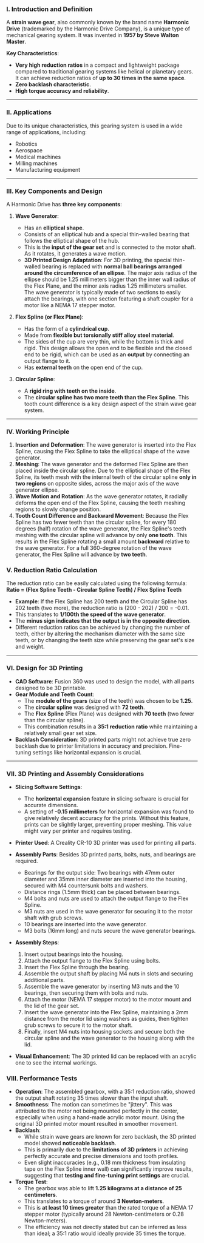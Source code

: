 ### I. Introduction and Definition

A **strain wave gear**, also commonly known by the brand name **Harmonic Drive** (trademarked by the Harmonic Drive Company), is a unique type of mechanical gearing system. It was invented in **1957 by Steve Walton Master**.

**Key Characteristics**:
*   **Very high reduction ratios** in a compact and lightweight package compared to traditional gearing systems like helical or planetary gears. It can achieve reduction ratios of **up to 30 times in the same space**.
*   **Zero backlash characteristic**.
*   **High torque accuracy and reliability**.
---
### II. Applications

Due to its unique characteristics, this gearing system is used in a wide range of applications, including:
*   Robotics
*   Aerospace
*   Medical machines
*   Milling machines
*   Manufacturing equipment
---  
### III. Key Components and Design

A Harmonic Drive has **three key components**:

1.  **Wave Generator**:
    *   Has an **elliptical shape**.
    *   Consists of an elliptical hub and a special thin-walled bearing that follows the elliptical shape of the hub.
    *   This is the **input of the gear set** and is connected to the motor shaft. As it rotates, it generates a wave motion.
    *   **3D Printed Design Adaptation**: For 3D printing, the special thin-walled bearing is replaced with **normal ball bearings arranged around the circumference of an ellipse**. The major axis radius of the ellipse should be 1.25 millimeters bigger than the inner wall radius of the Flex Plane, and the minor axis radius 1.25 millimeters smaller. The wave generator is typically made of two sections to easily attach the bearings, with one section featuring a shaft coupler for a motor like a NEMA 17 stepper motor.

2.  **Flex Spline (or Flex Plane)**:
    *   Has the form of a **cylindrical cup**.
    *   Made from **flexible but torsionally stiff alloy steel material**.
    *   The sides of the cup are very thin, while the bottom is thick and rigid. This design allows the open end to be flexible and the closed end to be rigid, which can be used as an **output** by connecting an output flange to it.
    *   Has **external teeth** on the open end of the cup.

3.  **Circular Spline**:
    *   A **rigid ring with teeth on the inside**.
    *   The **circular spline has two more teeth than the Flex Spline**. This tooth count difference is a key design aspect of the strain wave gear system.
---  
### IV. Working Principle

1.  **Insertion and Deformation**: The wave generator is inserted into the Flex Spline, causing the Flex Spline to take the elliptical shape of the wave generator.
2.  **Meshing**: The wave generator and the deformed Flex Spline are then placed inside the circular spline. Due to the elliptical shape of the Flex Spline, its teeth mesh with the internal teeth of the circular spline **only in two regions** on opposite sides, across the major axis of the wave generator ellipse.
3.  **Wave Motion and Rotation**: As the wave generator rotates, it radially deforms the open end of the Flex Spline, causing the teeth meshing regions to slowly change position.
4.  **Tooth Count Difference and Backward Movement**: Because the Flex Spline has two fewer teeth than the circular spline, for every 180 degrees (half) rotation of the wave generator, the Flex Spline's teeth meshing with the circular spline will advance by only **one tooth**. This results in the Flex Spline rotating a small amount **backward** relative to the wave generator. For a full 360-degree rotation of the wave generator, the Flex Spline will advance by **two teeth**.

### V. Reduction Ratio Calculation

The reduction ratio can be easily calculated using the following formula:
**Ratio = (Flex Spline Teeth - Circular Spline Teeth) / Flex Spline Teeth**

*   **Example**: If the Flex Spline has 200 teeth and the Circular Spline has 202 teeth (two more), the reduction ratio is (200 - 202) / 200 = -0.01.
*   This translates to **1/100th the speed of the wave generator**.
*   The **minus sign indicates that the output is in the opposite direction**.
*   Different reduction ratios can be achieved by changing the number of teeth, either by altering the mechanism diameter with the same size teeth, or by changing the teeth size while preserving the gear set's size and weight.
---  
### VI. Design for 3D Printing

*   **CAD Software**: Fusion 360 was used to design the model, with all parts designed to be 3D printable.
*   **Gear Module and Teeth Count**:
    *   The **module of the gears** (size of the teeth) was chosen to be **1.25**.
    *   The **circular spline** was designed with **72 teeth**.
    *   The **Flex Spline** (Flex Plane) was designed with **70 teeth** (two fewer than the circular spline).
    *   This combination results in a **35:1 reduction ratio** while maintaining a relatively small gear set size.
*   **Backlash Consideration**: 3D printed parts might not achieve true zero backlash due to printer limitations in accuracy and precision. Fine-tuning settings like horizontal expansion is crucial.
---  
### VII. 3D Printing and Assembly Considerations

*   **Slicing Software Settings**:
    *   The **horizontal expansion** feature in slicing software is crucial for accurate dimensions.
    *   A setting of **-0.15 millimeters** for horizontal expansion was found to give relatively decent accuracy for the prints. Without this feature, prints can be slightly larger, preventing proper meshing. This value might vary per printer and requires testing.

*   **Printer Used**: A Creality CR-10 3D printer was used for printing all parts.

*   **Assembly Parts**: Besides 3D printed parts, bolts, nuts, and bearings are required.
    *   Bearings for the output side: Two bearings with 47mm outer diameter and 35mm inner diameter are inserted into the housing, secured with M4 countersunk bolts and washers.
    *   Distance rings (1.5mm thick) can be placed between bearings.
    *   M4 bolts and nuts are used to attach the output flange to the Flex Spline.
    *   M3 nuts are used in the wave generator for securing it to the motor shaft with grub screws.
    *   10 bearings are inserted into the wave generator.
    *   M3 bolts (16mm long) and nuts secure the wave generator bearings.

*   **Assembly Steps**:
    1.  Insert output bearings into the housing.
    2.  Attach the output flange to the Flex Spline using bolts.
    3.  Insert the Flex Spline through the bearing.
    4.  Assemble the output shaft by placing M4 nuts in slots and securing additional parts.
    5.  Assemble the wave generator by inserting M3 nuts and the 10 bearings, then securing them with bolts and nuts.
    6.  Attach the motor (NEMA 17 stepper motor) to the motor mount and the lid of the gear set.
    7.  Insert the wave generator into the Flex Spline, maintaining a 2mm distance from the motor lid using washers as guides, then tighten grub screws to secure it to the motor shaft.
    8.  Finally, insert M4 nuts into housing sockets and secure both the circular spline and the wave generator to the housing along with the lid.

*   **Visual Enhancement**: The 3D printed lid can be replaced with an acrylic one to see the internal workings.

### VIII. Performance Tests

*   **Operation**: The assembled gearbox, with a 35:1 reduction ratio, showed the output shaft rotating 35 times slower than the input shaft.
*   **Smoothness**: The motion can sometimes be "jittery". This was attributed to the motor not being mounted perfectly in the center, especially when using a hand-made acrylic motor mount. Using the original 3D printed motor mount resulted in smoother movement.
*   **Backlash**:
    *   While strain wave gears are known for zero backlash, the 3D printed model showed **noticeable backlash**.
    *   This is primarily due to the **limitations of 3D printers** in achieving perfectly accurate and precise dimensions and tooth profiles.
    *   Even slight inaccuracies (e.g., 0.18 mm thickness from insulating tape on the Flex Spline inner wall) can significantly improve results, suggesting that **testing and fine-tuning print settings** are crucial.
*   **Torque Test**:
    *   The gearbox was able to lift **1.25 kilograms at a distance of 25 centimeters**.
    *   This translates to a torque of around **3 Newton-meters**.
    *   This is **at least 10 times greater** than the rated torque of a NEMA 17 stepper motor (typically around 28 Newton-centimeters or 0.28 Newton-meters).
    *   The efficiency was not directly stated but can be inferred as less than ideal; a 35:1 ratio would ideally provide 35 times the torque.
